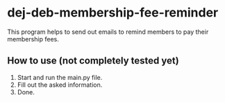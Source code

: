 # dej-deb-membership-fee-reminder
This program helps to send out emails to remind members to pay their membership fees. 
## How to use (not completely tested yet)
1. Start and run the main.py file.
2. Fill out the asked information.
3. Done.